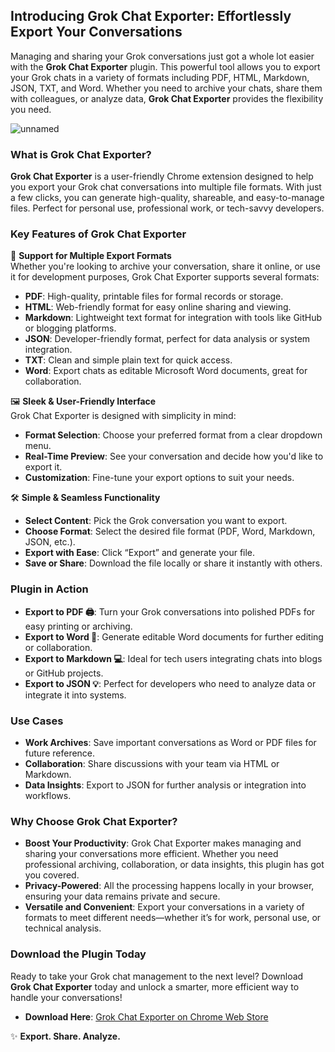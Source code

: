 ## **Introducing Grok Chat Exporter: Effortlessly Export Your Conversations**

Managing and sharing your Grok conversations just got a whole lot easier with the **Grok Chat Exporter** plugin. This powerful tool allows you to export your Grok chats in a variety of formats including PDF, HTML, Markdown, JSON, TXT, and Word. Whether you need to archive your chats, share them with colleagues, or analyze data, **Grok Chat Exporter** provides the flexibility you need.

![unnamed](https://github.com/user-attachments/assets/c4883d69-6dc1-4840-b5df-8e0e553dd010)

### **What is Grok Chat Exporter?**

**Grok Chat Exporter** is a user-friendly Chrome extension designed to help you export your Grok chat conversations into multiple file formats. With just a few clicks, you can generate high-quality, shareable, and easy-to-manage files. Perfect for personal use, professional work, or tech-savvy developers.

### **Key Features of Grok Chat Exporter**

🚀 **Support for Multiple Export Formats**  
Whether you're looking to archive your conversation, share it online, or use it for development purposes, Grok Chat Exporter supports several formats:

- **PDF**: High-quality, printable files for formal records or storage.
- **HTML**: Web-friendly format for easy online sharing and viewing.
- **Markdown**: Lightweight text format for integration with tools like GitHub or blogging platforms.
- **JSON**: Developer-friendly format, perfect for data analysis or system integration.
- **TXT**: Clean and simple plain text for quick access.
- **Word**: Export chats as editable Microsoft Word documents, great for collaboration.

🖼 **Sleek & User-Friendly Interface**  
Grok Chat Exporter is designed with simplicity in mind:

- **Format Selection**: Choose your preferred format from a clear dropdown menu.
- **Real-Time Preview**: See your conversation and decide how you'd like to export it.
- **Customization**: Fine-tune your export options to suit your needs.

🛠 **Simple & Seamless Functionality**  
- **Select Content**: Pick the Grok conversation you want to export.
- **Choose Format**: Select the desired file format (PDF, Word, Markdown, JSON, etc.).
- **Export with Ease**: Click “Export” and generate your file.
- **Save or Share**: Download the file locally or share it instantly with others.

### **Plugin in Action**

- **Export to PDF 🖨**: Turn your Grok conversations into polished PDFs for easy printing or archiving.
- **Export to Word 📄**: Generate editable Word documents for further editing or collaboration.
- **Export to Markdown 💻**: Ideal for tech users integrating chats into blogs or GitHub projects.
- **Export to JSON 💡**: Perfect for developers who need to analyze data or integrate it into systems.

### **Use Cases**

- **Work Archives**: Save important conversations as Word or PDF files for future reference.
- **Collaboration**: Share discussions with your team via HTML or Markdown.
- **Data Insights**: Export to JSON for further analysis or integration into workflows.

### **Why Choose Grok Chat Exporter?**

- **Boost Your Productivity**: Grok Chat Exporter makes managing and sharing your conversations more efficient. Whether you need professional archiving, collaboration, or data insights, this plugin has got you covered.
- **Privacy-Powered**: All the processing happens locally in your browser, ensuring your data remains private and secure.
- **Versatile and Convenient**: Export your conversations in a variety of formats to meet different needs—whether it’s for work, personal use, or technical analysis.

### **Download the Plugin Today**

Ready to take your Grok chat management to the next level? Download **Grok Chat Exporter** today and unlock a smarter, more efficient way to handle your conversations!

- **Download Here**: [Grok Chat Exporter on Chrome Web Store](https://chromewebstore.google.com/detail/Grok%20Chat%20Exporter/jnnlkkaidhngedlkogmbhodjlegcdggb)

✨ **Export. Share. Analyze.**  
